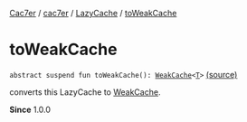 [Cac7er](../../index.md) / [cac7er](../index.md) / [LazyCache](index.md) / [toWeakCache](./to-weak-cache.md)

# toWeakCache

`abstract suspend fun toWeakCache(): `[`WeakCache`](../-weak-cache/index.md)`<`[`T`](index.md#T)`>` [(source)](http://2wiqua.wcaokaze.com/gitbucket/wcaokaze/Cac7er/blob/master/src/main/java/cac7er/LazyCache.kt#L92)

converts this LazyCache to [WeakCache](../-weak-cache/index.md).

**Since**
1.0.0

